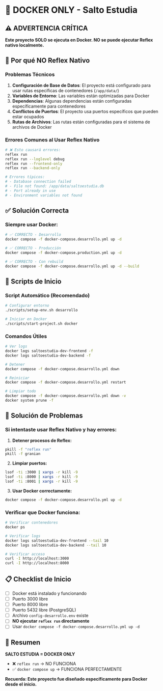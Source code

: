 # 🐳 DOCKER ONLY - Salto Estudia

## ⚠️ ADVERTENCIA CRÍTICA

**Este proyecto SOLO se ejecuta en Docker. NO se puede ejecutar Reflex nativo localmente.**

## 🚫 Por qué NO Reflex Nativo

### Problemas Técnicos
1. **Configuración de Base de Datos**: El proyecto está configurado para usar rutas específicas de contenedores (`/app/data/`)
2. **Variables de Entorno**: Las variables están optimizadas para Docker
3. **Dependencias**: Algunas dependencias están configuradas específicamente para contenedores
4. **Conflictos de Puertos**: El proyecto usa puertos específicos que pueden estar ocupados
5. **Rutas de Archivos**: Las rutas están configuradas para el sistema de archivos de Docker

### Errores Comunes al Usar Reflex Nativo
```bash
# ❌ Esto causará errores:
reflex run
reflex run --loglevel debug
reflex run --frontend-only
reflex run --backend-only

# Errores típicos:
# - Database connection failed
# - File not found: /app/data/saltoestudia.db
# - Port already in use
# - Environment variables not found
```

## ✅ Solución Correcta

### Siempre usar Docker:
```bash
# ✅ CORRECTO - Desarrollo
docker compose -f docker-compose.desarrollo.yml up -d

# ✅ CORRECTO - Producción
docker compose -f docker-compose.production.yml up -d

# ✅ CORRECTO - Con rebuild
docker compose -f docker-compose.desarrollo.yml up -d --build
```

## 🔧 Scripts de Inicio

### Script Automático (Recomendado)
```bash
# Configurar entorno
./scripts/setup-env.sh desarrollo

# Iniciar en Docker
./scripts/start-project.sh docker
```

### Comandos Útiles
```bash
# Ver logs
docker logs saltoestudia-dev-frontend -f
docker logs saltoestudia-dev-backend -f

# Detener
docker compose -f docker-compose.desarrollo.yml down

# Reiniciar
docker compose -f docker-compose.desarrollo.yml restart

# Limpiar todo
docker compose -f docker-compose.desarrollo.yml down -v
docker system prune -f
```

## 🐛 Solución de Problemas

### Si intentaste usar Reflex Nativo y hay errores:

1. **Detener procesos de Reflex:**
```bash
pkill -f "reflex run"
pkill -f granian
```

2. **Limpiar puertos:**
```bash
lsof -ti :3000 | xargs -r kill -9
lsof -ti :8000 | xargs -r kill -9
lsof -ti :8001 | xargs -r kill -9
```

3. **Usar Docker correctamente:**
```bash
docker compose -f docker-compose.desarrollo.yml up -d
```

### Verificar que Docker funciona:
```bash
# Verificar contenedores
docker ps

# Verificar logs
docker logs saltoestudia-dev-frontend --tail 10
docker logs saltoestudia-dev-backend --tail 10

# Verificar acceso
curl -I http://localhost:3000
curl -I http://localhost:8000
```

## 📋 Checklist de Inicio

- [ ] Docker está instalado y funcionando
- [ ] Puerto 3000 libre
- [ ] Puerto 8000 libre
- [ ] Puerto 5432 libre (PostgreSQL)
- [ ] Archivo `config-desarrollo.env` existe
- [ ] **NO ejecutar `reflex run` directamente**
- [ ] Usar `docker compose -f docker-compose.desarrollo.yml up -d`

## 🎯 Resumen

**SALTO ESTUDIA = DOCKER ONLY**

- ❌ `reflex run` → NO FUNCIONA
- ✅ `docker compose up` → FUNCIONA PERFECTAMENTE

**Recuerda: Este proyecto fue diseñado específicamente para Docker desde el inicio.** 